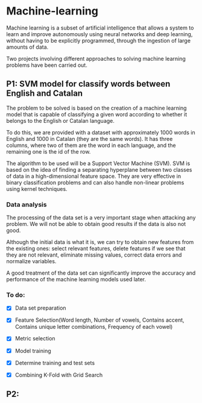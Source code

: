 # Machine-learning

Machine learning is a subset of artificial intelligence that allows a system to learn and improve autonomously using neural networks and deep learning, without having to be explicitly programmed, through the ingestion of large amounts of data.

Two projects involving different approaches to solving machine learning problems have been carried out.

## P1: SVM model for classify words between English and Catalan

The problem to be solved is based on the creation of a machine learning model that is capable of classifying a given word according to whether it belongs to the English or Catalan language.

To do this, we are provided with a dataset with approximately 1000 words in English and 1000 in Catalan (they are the same words). It has three columns, where two of them are the word in each language, and the remaining one is the id of the row.

The algorithm to be used will be a Support Vector Machine (SVM). SVM is based on the idea of finding a separating hyperplane between two classes of data in a high-dimensional feature space. They are very effective in binary classification problems and can also handle non-linear problems using kernel techniques.

### Data analysis

The processing of the data set is a very important stage when attacking any problem. We will not be able to obtain good results if the data is also not good.

Although the initial data is what it is, we can try to obtain new features from the existing ones: select relevant features, delete features if we see that they are not relevant, eliminate missing values, correct data errors and normalize variables.

A good treatment of the data set can significantly improve the accuracy and performance of the machine learning models used later.
​
### To do:

- [X] Data set preparation
- [X] Feature Selection(Word length, Number of vowels, Contains accent, Contains unique letter combinations, Frequency of each vowel)
- [X] Metric selection
- [X] Model training
- [X] Determine training and test sets
- [X] Combining K-Fold with Grid Search


## P2: 











